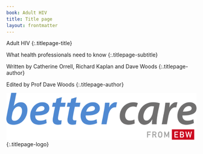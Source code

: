 ```yaml
---
book: Adult HIV
title: Title page
layout: frontmatter
---
```


Adult HIV
{:.titlepage-title}

What health professionals need to know
{:.titlepage-subtitle}

Written by Catherine Orrell, Richard Kaplan and Dave Woods
{:.titlepage-author}

Edited by Prof Dave Woods
{:.titlepage-author}

![Bettercare logo](images/bettercare-logo.svg){:.titlepage-logo}
